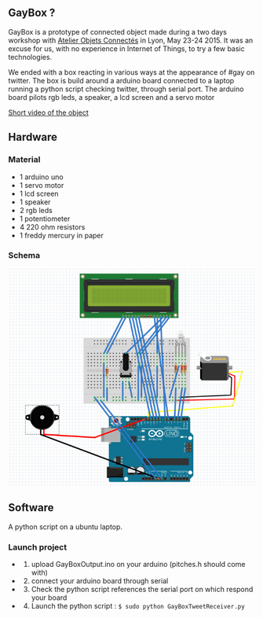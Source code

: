 ## GayBox ?
GayBox is a prototype of connected object made during a two days workshop with [Atelier Objets Connectés](http://www.atelier-objets-connectes.org/) in Lyon, May 23-24 2015.
It was an excuse for us, with no experience in Internet of Things, to try a few basic technologies.

We ended with a box reacting in various ways at the appearance of #gay on twitter.
The box is build around a arduino board connected to a laptop running a python script checking twitter, through serial port.
The arduino board pilots rgb leds, a speaker, a lcd screen and a servo motor

[Short video of the object](https://vine.co/v/eqTwdr5naHQ)

## Hardware

### Material
- 1 arduino uno
- 1 servo motor
- 1 lcd screen
- 1 speaker
- 2 rgb leds
- 1 potentiometer
- 4 220 ohm resistors
- 1 freddy mercury in paper

### Schema

![Schema](docs/ElectronicSchema.png)

## Software
 A python script on a ubuntu laptop.

### Launch project

- 1. upload GayBoxOutput.ino on your arduino (pitches.h should come with)
- 2. connect your arduino board through serial
- 3. Check the python script references the serial port on which respond your board
- 4. Launch the python script : `$ sudo python GayBoxTweetReceiver.py`

